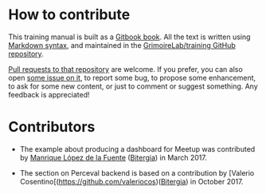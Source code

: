 # How to contribute

This training manual is built as a [Gitbook book](http://gitbook.com). All the text is written using [Markdown syntax](https://www.gitbook.com/book/gitbookio/markdown/), and maintained in the [GrimoireLab/training GitHub repository](http://github.com/GrimoireLab/training/).

[Pull requests to that repository](https://github.com/GrimoireLab/training/pulls) are welcome. If you prefer, you can also open [some issue on it](https://github.com/GrimoireLab/training/issues), to report some bug, to propose some enhancement, to ask for some new content, or just to comment or suggest something. Any feedback is appreciated!

# Contributors

* The example about producing a dashboard for Meetup was contributed by [Manrique López de la Fuente](https://twitter.com/jsmanrique) ([Bitergia](http://bitergia.com)) in March 2017.

* The section on Perceval backend is based on a contribution by [Valerio Cosentino[(https://github.com/valeriocos)([Bitergia](http://bitergia.com)) in October 2017.
